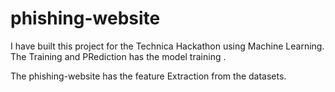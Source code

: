 # phishing-website

I have built this project for the Technica Hackathon using Machine Learning. The Training and PRediction has the model training .

The phishing-website has the feature Extraction from the datasets.

